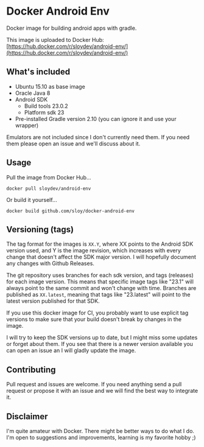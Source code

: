 # Docker Android Env
Docker image for building android apps with gradle.

This image is uploaded to Docker Hub: [https://hub.docker.com/r/sloydev/android-env/](https://hub.docker.com/r/sloydev/android-env/)

## What's included
- Ubuntu 15.10 as base image
- Oracle Java 8
- Android SDK
  - Build tools 23.0.2
  - Platform sdk 23
- Pre-installed Gradle version 2.10 (you can ignore it and use your wrapper)

Emulators are not included since I don't currently need them. If you need them please open an issue and we'll discuss about it.

## Usage
Pull the image from Docker Hub...
```
docker pull sloydev/android-env
```

Or build it yourself...
```
docker build github.com/sloy/docker-android-env
```

## Versioning (tags)
The tag format for the images is `XX.Y`, where XX points to the Android SDK version used, and Y is the image revision, which increases with every change that doesn't affect the SDK major version. I will hopefully document any changes with Github Releases.

The git repository uses branches for each sdk version, and tags (releases) for each image version. This means that specific image tags like "23.1" will always point to the same commit and won't change with time. Branches are published as `XX.latest`, meaning that tags like "23.latest" will point to the latest version published for that SDK.

If you use this docker image for CI, you probably want to use explicit tag versions to make sure that your build doesn't break by changes in the image.

I will try to keep the SDK versions up to date, but I might miss some updates or forget about them. If you see that there is a newer version available you can open an issue an I will gladly update the image.

## Contributing
Pull request and issues are welcome. If you need anything send a pull request or propose it with an issue and we will find the best way to integrate it.

## Disclaimer
I'm quite amateur with Docker. There might be better ways to do what I do. I'm open to suggestions and improvements, learning is my favorite hobby ;)
